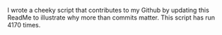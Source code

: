 I wrote a cheeky script that contributes to my Github by updating this ReadMe to illustrate why more than commits matter. This script has run 4170 times.